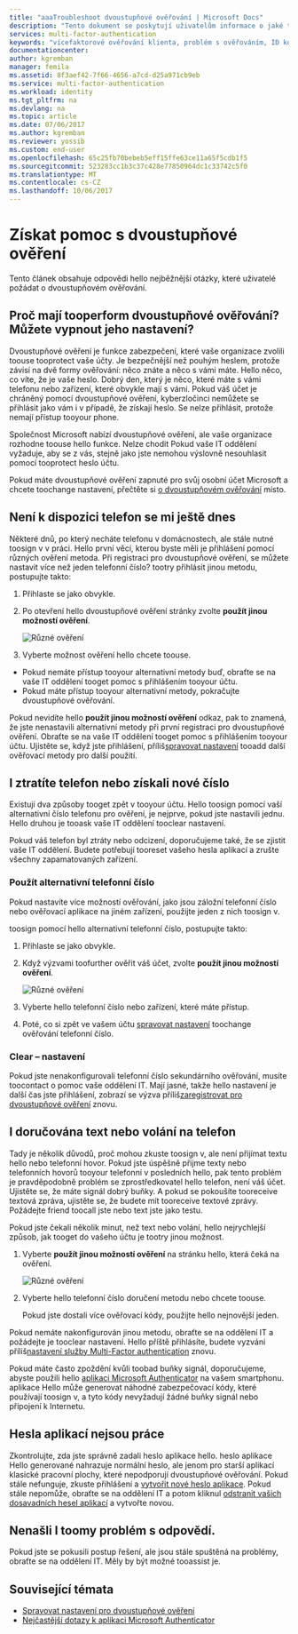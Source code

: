 ```yaml
---
title: "aaaTroubleshoot dvoustupňové ověřování | Microsoft Docs"
description: "Tento dokument se poskytují uživatelům informace o jaké toodo Pokud se problém se službou Azure Multi-Factor Authentication."
services: multi-factor-authentication
keywords: "vícefaktorové ověřování klienta, problém s ověřováním, ID korelace"
documentationcenter: 
author: kgremban
manager: femila
ms.assetid: 8f3aef42-7f66-4656-a7cd-d25a971cb9eb
ms.service: multi-factor-authentication
ms.workload: identity
ms.tgt_pltfrm: na
ms.devlang: na
ms.topic: article
ms.date: 07/06/2017
ms.author: kgremban
ms.reviewer: yossib
ms.custom: end-user
ms.openlocfilehash: 65c25fb70bebeb5eff15ffe63ce11a65f5cdb1f5
ms.sourcegitcommit: 523283cc1b3c37c428e77850964dc1c33742c5f0
ms.translationtype: MT
ms.contentlocale: cs-CZ
ms.lasthandoff: 10/06/2017
---
```

# <a name="get-help-with-two-step-verification"></a>Získat pomoc s dvoustupňové ověření
Tento článek obsahuje odpovědi hello nejběžnější otázky, které uživatelé požádat o dvoustupňovém ověřování. 

## <a name="why-do-i-have-tooperform-two-step-verification-can-i-turn-it-off"></a>Proč mají tooperform dvoustupňové ověřování? Můžete vypnout jeho nastavení?

Dvoustupňové ověření je funkce zabezpečení, které vaše organizace zvolili toouse tooprotect vaše účty. Je bezpečnější než pouhým heslem, protože závisí na dvě formy ověřování: něco znáte a něco s vámi máte. Hello něco, co víte, že je vaše heslo. Dobrý den, který je něco, které máte s vámi telefonu nebo zařízení, které obvykle mají s vámi. Pokud váš účet je chráněný pomocí dvoustupňové ověření, kyberzločinci nemůžete se přihlásit jako vám i v případě, že získají heslo. Se nelze přihlásit, protože nemají přístup tooyour phone. 

Společnost Microsoft nabízí dvoustupňové ověření, ale vaše organizace rozhodne toouse hello funkce. Nelze chodit Pokud vaše IT oddělení vyžaduje, aby se z vás, stejně jako jste nemohou výslovně nesouhlasit pomocí tooprotect heslo účtu. 

Pokud máte dvoustupňové ověření zapnuté pro svůj osobní účet Microsoft a chcete toochange nastavení, přečtěte si [o dvoustupňovém ověřování](https://support.microsoft.com/help/12408/microsoft-account-about-two-step-verification) místo. 

## <a name="i-dont-have-my-phone-with-me-today"></a>Není k dispozici telefon se mi ještě dnes

Některé dnů, po který necháte telefonu v domácnostech, ale stále nutné toosign v v práci. Hello první věcí, kterou byste měli je přihlášení pomocí různých ověření metoda. Při registraci pro dvoustupňové ověření, se můžete nastavit více než jeden telefonní číslo? tootry přihlásit jinou metodu, postupujte takto:

1. Přihlaste se jako obvykle.
2. Po otevření hello dvoustupňové ověření stránky zvolte **použít jinou možností ověření**.

   ![Různé ověření](./media/multi-factor-authentication-end-user-troubleshoot/diff_option.png)

3. Vyberte možnost ověření hello chcete toouse. 
  - Pokud nemáte přístup tooyour alternativní metody buď, obraťte se na vaše IT oddělení tooget pomoc s přihlášením tooyour účtu.
  - Pokud máte přístup tooyour alternativní metody, pokračujte dvoustupňové ověřování.

Pokud nevidíte hello **použít jinou možností ověření** odkaz, pak to znamená, že jste nenastavili alternativní metody při první registraci pro dvoustupňové ověření. Obraťte se na vaše IT oddělení tooget pomoc s přihlášením tooyour účtu. Ujistěte se, když jste přihlášení, příliš[spravovat nastavení](multi-factor-authentication-end-user-manage-settings.md) tooadd další ověřovací metody pro další použití. 

## <a name="i-lost-my-phone-or-got-a-new-number"></a>I ztratíte telefon nebo získali nové číslo
Existují dva způsoby tooget zpět v tooyour účtu. Hello toosign pomocí vaší alternativní číslo telefonu pro ověření, je nejprve, pokud jste nastavili jednu. Hello druhou je tooask vaše IT oddělení tooclear nastavení.

Pokud váš telefon byl ztráty nebo odcizení, doporučujeme také, že se zjistit vaše IT oddělení. Budete potřebují tooreset vašeho hesla aplikací a zrušte všechny zapamatovaných zařízení. 

### <a name="use-an-alternate-phone-number"></a>Použít alternativní telefonní číslo
Pokud nastavíte více možností ověřování, jako jsou záložní telefonní číslo nebo ověřovací aplikace na jiném zařízení, použijte jeden z nich toosign v.

toosign pomocí hello alternativní telefonní číslo, postupujte takto:

1. Přihlaste se jako obvykle.
2. Když výzvami toofurther ověřit váš účet, zvolte **použít jinou možností ověření**.
   
   ![Různé ověření](./media/multi-factor-authentication-end-user-troubleshoot/diff_option.png)

3. Vyberte hello telefonní číslo nebo zařízení, které máte přístup.
4. Poté, co si zpět ve vašem účtu [spravovat nastavení](multi-factor-authentication-end-user-manage-settings.md) toochange ověřování telefonní číslo.

### <a name="clear-your-settings"></a>Clear – nastavení
Pokud jste nenakonfigurovali telefonní číslo sekundárního ověřování, musíte toocontact o pomoc vaše oddělení IT. Mají jasné, takže hello nastavení je další čas jste přihlášení, zobrazí se výzva příliš[zaregistrovat pro dvoustupňové ověření](multi-factor-authentication-end-user-first-time.md) znovu.

## <a name="i-am-not-receiving-a-text-or-call-on-my-phone"></a>I doručována text nebo volání na telefon
Tady je několik důvodů, proč mohou zkuste toosign v, ale není přijímat textu hello nebo telefonní hovor. Pokud jste úspěšně přijme texty nebo telefonních hovorů tooyour telefonní v posledních hello, pak tento problém je pravděpodobně problém se zprostředkovatel hello telefon, není váš účet. Ujistěte se, že máte signál dobrý buňky. A pokud se pokoušíte tooreceive textová zpráva, ujistěte se, že budete mít tooreceive textové zprávy. Požádejte friend toocall jste nebo text jste jako testu. 

Pokud jste čekali několik minut, než text nebo volání, hello nejrychlejší způsob, jak tooget do vašeho účtu je tootry jinou možnost.

1. Vyberte **použít jinou možností ověření** na stránku hello, která čeká na ověření.
   
    ![Různé ověření](./media/multi-factor-authentication-end-user-troubleshoot/diff_option.png)
2. Vyberte hello telefonní číslo doručení metodu nebo chcete toouse.
   
    Pokud jste dostali více ověřovací kódy, použijte hello nejnovější jeden.

Pokud nemáte nakonfigurován jinou metodu, obraťte se na oddělení IT a požádejte je tooclear nastavení. Hello příště přihlásíte, budete vyzváni příliš[nastavení služby Multi-Factor authentication](multi-factor-authentication-end-user-first-time.md) znovu.

Pokud máte často zpoždění kvůli toobad buňky signál, doporučujeme, abyste použili hello [aplikaci Microsoft Authenticator](microsoft-authenticator-app-how-to.md) na vašem smartphonu. aplikace Hello může generovat náhodné zabezpečovací kódy, které používají toosign v, a tyto kódy nevyžadují žádné buňky signál nebo připojení k Internetu.

## <a name="app-passwords-are-not-working"></a>Hesla aplikací nejsou práce
Zkontrolujte, zda jste správně zadali heslo aplikace hello. heslo aplikace Hello generované nahrazuje normální heslo, ale jenom pro starší aplikací klasické pracovní plochy, které nepodporují dvoustupňové ověřování. Pokud stále nefunguje, zkuste přihlášení a [vytvořit nové heslo aplikace](multi-factor-authentication-end-user-app-passwords.md).  Pokud stále nepomůže, obraťte se na oddělení IT a potom kliknul [odstranit vašich dosavadních hesel aplikací](../multi-factor-authentication-manage-users-and-devices.md) a vytvořte novou.

## <a name="i-didnt-find-an-answer-toomy-problem"></a>Nenašli I toomy problém s odpovědí.
Pokud jste se pokusili postup řešení, ale jsou stále spuštěná na problémy, obraťte se na oddělení IT. Měly by být možné tooassist je.

## <a name="related-topics"></a>Související témata
* [Spravovat nastavení pro dvoustupňové ověření](multi-factor-authentication-end-user-manage-settings.md)  
* [Nejčastější dotazy k aplikaci Microsoft Authenticator](microsoft-authenticator-app-faq.md)

